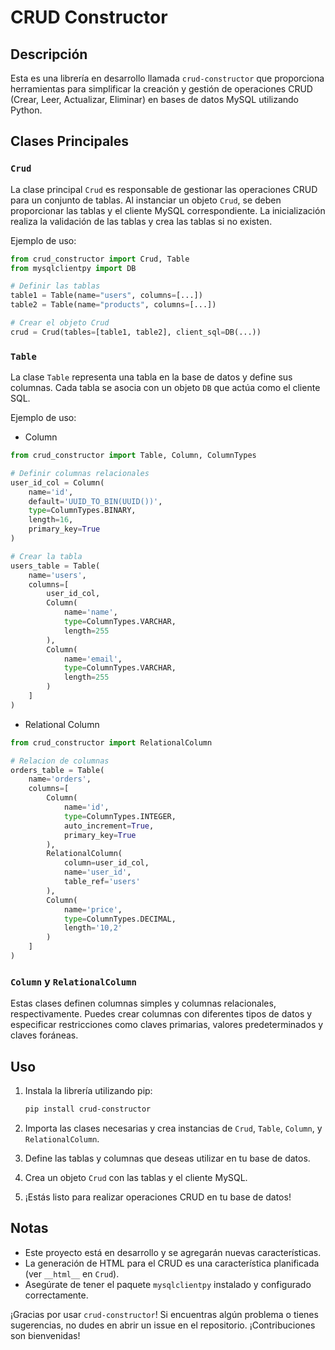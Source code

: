 # CRUD Constructor

## Descripción
Esta es una librería en desarrollo llamada `crud-constructor` que proporciona herramientas para simplificar la creación y gestión de operaciones CRUD (Crear, Leer, Actualizar, Eliminar) en bases de datos MySQL utilizando Python.

## Clases Principales

### `Crud`
La clase principal `Crud` es responsable de gestionar las operaciones CRUD para un conjunto de tablas. Al instanciar un objeto `Crud`, se deben proporcionar las tablas y el cliente MySQL correspondiente. La inicialización realiza la validación de las tablas y crea las tablas si no existen.

Ejemplo de uso:
```python
from crud_constructor import Crud, Table
from mysqlclientpy import DB

# Definir las tablas
table1 = Table(name="users", columns=[...])
table2 = Table(name="products", columns=[...])

# Crear el objeto Crud
crud = Crud(tables=[table1, table2], client_sql=DB(...))
```

### `Table`
La clase `Table` representa una tabla en la base de datos y define sus columnas. Cada tabla se asocia con un objeto `DB` que actúa como el cliente SQL.

Ejemplo de uso:
- Column
```python
from crud_constructor import Table, Column, ColumnTypes

# Definir columnas relacionales
user_id_col = Column(
    name='id',
    default='UUID_TO_BIN(UUID())',
    type=ColumnTypes.BINARY,
    length=16,
    primary_key=True
)

# Crear la tabla
users_table = Table(
    name='users',
    columns=[
        user_id_col,
        Column(
            name='name',
            type=ColumnTypes.VARCHAR,
            length=255
        ),
        Column(
            name='email',
            type=ColumnTypes.VARCHAR,
            length=255
        )
    ]
)
```
- Relational Column
```python
from crud_constructor import RelationalColumn

# Relacion de columnas
orders_table = Table(
    name='orders',
    columns=[
        Column(
            name='id',
            type=ColumnTypes.INTEGER,
            auto_increment=True,
            primary_key=True
        ),
        RelationalColumn(
            column=user_id_col,
            name='user_id',
            table_ref='users'
        ),
        Column(
            name='price',
            type=ColumnTypes.DECIMAL,
            length='10,2'
        )
    ]
)
```


### `Column` y `RelationalColumn`
Estas clases definen columnas simples y columnas relacionales, respectivamente. Puedes crear columnas con diferentes tipos de datos y especificar restricciones como claves primarias, valores predeterminados y claves foráneas.

## Uso
1. Instala la librería utilizando pip:
   ```bash
   pip install crud-constructor
   ```

2. Importa las clases necesarias y crea instancias de `Crud`, `Table`, `Column`, y `RelationalColumn`.

3. Define las tablas y columnas que deseas utilizar en tu base de datos.

4. Crea un objeto `Crud` con las tablas y el cliente MySQL.

5. ¡Estás listo para realizar operaciones CRUD en tu base de datos!

## Notas
- Este proyecto está en desarrollo y se agregarán nuevas características.
- La generación de HTML para el CRUD es una característica planificada (ver `__html__` en `Crud`).
- Asegúrate de tener el paquete `mysqlclientpy` instalado y configurado correctamente.

¡Gracias por usar `crud-constructor`! Si encuentras algún problema o tienes sugerencias, no dudes en abrir un issue en el repositorio. ¡Contribuciones son bienvenidas!